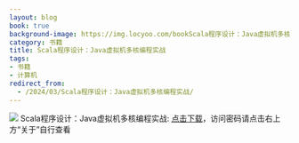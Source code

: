 ```yaml
---
layout: blog
book: true
background-image: https://img.locyoo.com/bookScala程序设计：Java虚拟机多核编程实战.jpg
category: 书籍
title: Scala程序设计：Java虚拟机多核编程实战
tags:
- 书籍
- 计算机
redirect_from:
  - /2024/03/Scala程序设计：Java虚拟机多核编程实战/
---
```

![](https://img.locyoo.com/bookScala程序设计：Java虚拟机多核编程实战.jpg)
Scala程序设计：Java虚拟机多核编程实战: <a name = "ref1" href="https://url18.ctfile.com/f/50983618-1347923533-0c8447?p=3619">点击下载</a>，访问密码请点击右上方“关于”自行查看